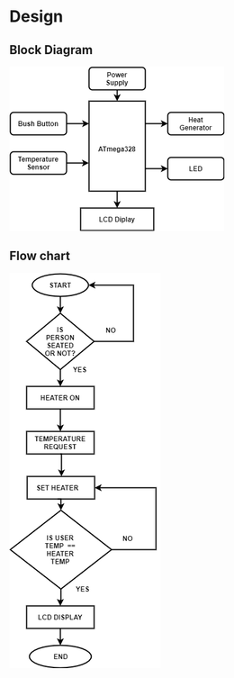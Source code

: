 # Design
## Block Diagram
![](https://github.com/A123456fgh/M2-Embedded_CarSeatHeater/blob/main/2_Design/BlockDiagram.png)
## Flow chart
![](https://github.com/A123456fgh/M2-Embedded_CarSeatHeater/blob/main/2_Design/Flow_chart.png)


